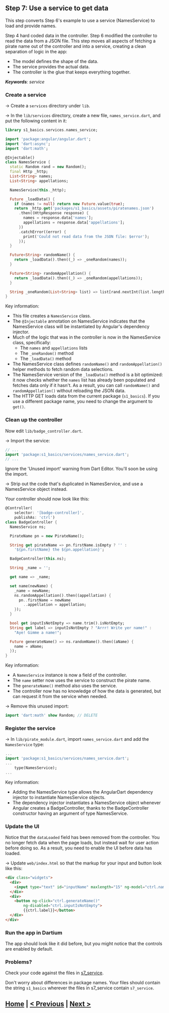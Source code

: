 ## Step 7: Use a service to get data

This step converts Step 6's example to use a service
(NamesService) to load and provide names.

Step 4 hard coded data in the controller.
Step 6 modified the controller to read the data from a JSON file.
This step moves all aspects of fetching a pirate name out of the controller and into a service,
creating a clean separation of logic in the app:

* The model defines the shape of the data.
* The service provides the actual data.
* The controller is the glue that keeps everything together.

_**Keywords**: service_


### Create a service

&rarr; Create a `services` directory under `lib`.

&rarr; In the `lib/services` directory, create a new file,
`names_service.dart`, and put the following content in it:

```Dart
library s1_basics.services.names_service;

import 'package:angular/angular.dart';
import 'dart:async';
import 'dart:math';

@Injectable()
class NamesService {
  static Random rand = new Random();
  final Http _http;
  List<String> names;
  List<String> appellations;

  NamesService(this._http);

  Future _loadData() {
    if (names != null) return new Future.value(true);
    return _http.get('packages/s1_basics/assets/piratenames.json')
      .then((HttpResponse response) {
        names = response.data['names'];
        appellations = response.data['appellations'];
      })
      .catchError((error) {
        print('Could not read data from the JSON file: $error');
      });
  }

  Future<String> randomName() {
    return _loadData().then((_) => _oneRandom(names));
  }

  Future<String> randomAppellation() {
    return _loadData().then((_) => _oneRandom(appellations));
  }

  String _oneRandom(List<String> list) => list[rand.nextInt(list.length)];
}
```

Key information:
* This file creates a `NamesService` class.
* The `@Injectable` annotation on NamesService
  indicates that the NamesService class will be instantiated by Angular's dependency injector.
* Much of the logic that was in the controller is now in the NamesService class, specifically:
  * The `names` and `appellations` lists
  * The `_oneRandom()` method
  * The `_loadData()` method
* The NamesService class defines `randomName()` and `randomAppellation()` helper methods
  to fetch random data selections.
* The NamesService version of the `_loadData()` method is a bit optimized:
  it now checks whether the `names` list has already been populated and
  fetches data only if it hasn't.
  As a result, you can call `randomName()` and `randomAppellation()` without
  reloading the JSON data.
* The HTTP GET loads data from the current package (`s1_basics`).
  If you use a different package name, you need to change the argument
  to `get()`.



### Clean up the controller

Now edit `lib/badge_controller.dart`.

&rarr; Import the service:

```Dart
// ...
import 'package:s1_basics/services/names_service.dart';
// ...
```

Ignore the 'Unused import' warning from Dart Editor.
You'll soon be using the import.

&rarr; Strip out the code that's duplicated in NamesService,
and use a NamesService object instead.

Your controller should now look like this:
<!-- PENDING: split up, explain better -->

```Dart
@Controller(
    selector: '[badge-controller]',
    publishAs: 'ctrl')
class BadgeController {
  NamesService ns;

  PirateName pn = new PirateName();

  String get pirateName => pn.firstName.isEmpty ? '' :
    '${pn.firstName} the ${pn.appellation}';

  BadgeController(this.ns);

  String _name = '';

  get name => _name;

  set name(newName) {
    _name = newName;
    ns.randomAppellation().then((appellation) {
      pn..firstName = newName
        ..appellation = appellation;
    });
  }

  bool get inputIsNotEmpty => name.trim().isNotEmpty;
  String get label => inputIsNotEmpty ? "Arrr! Write yer name!" :
    "Aye! Gimme a name!";

  Future generateName() => ns.randomName().then((aName) {
    name = aName;
  });
}
```

Key information:

* A `NamesService` instance is now a field of the controller.
* The `name` setter now uses the service to construct the pirate name.
* The `generateName()` method also uses the service.
* The controller now has no knowledge of how the data is generated,
  but can request it from the service when needed.

&rarr; Remove this unused import:

```Dart
import 'dart:math' show Random; // DELETE
```

### Register the service

&rarr; In `lib/pirate_module.dart`,
import `names_service.dart` and add the `NamesService` type:

```Dart
...
import 'package:s1_basics/services/names_service.dart';
...
    type(NamesService);
...
```

Key information:

* Adding the NamesService type
  allows the AngularDart dependency injector
  to instantiate NamesService objects.
* The dependency injector instantiates a NamesService object
  whenever Angular creates a BadgeController,
  thanks to the BadgeController constructor having an argument
  of type NamesService.

### Update the UI

Notice that the `dataLoaded` field has been removed from the controller.
You no longer fetch data when the page loads,
but instead wait for user action before doing so.
As a result, you need to enable the UI before data has loaded.

&rarr; Update `web/index.html` so that the markup for your input and
button look like this:

```HTML
<div class="widgets">
  <div>
    <input type="text" id="inputName" maxlength="15" ng-model="ctrl.name">
  </div>
  <div>
    <button ng-click="ctrl.generateName()"
        ng-disabled="ctrl.inputIsNotEmpty">
        {{ctrl.label}}</button>
  </div>
</div>
```

### Run the app in Dartium

The app should look like it did before,
but you might notice that the controls are enabled by default.

### Problems?
Check your code against the files in [s7_service](../samples/s7_service).

Don't worry about differences in package names.
Your files should contain the string `s1_basics`
wherever the files in s7_service contain `s7_service`.


## [Home](../README.md#code-lab-angulardart) | [< Previous](step-6.md#step-6-read-from-a-json-encoded-file) | [Next >](step-8.md#step-8-use-a-formatter-to-modify-data)


